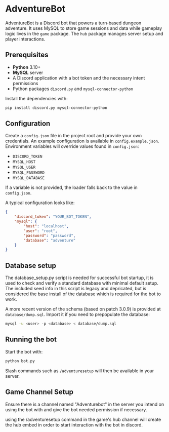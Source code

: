 # AdventureBot


AdventureBot is a Discord bot that powers a turn‑based dungeon adventure. It uses MySQL to store game sessions and data while gameplay logic lives in the `game` package. The `hub` package manages server setup and player interactions.

## Prerequisites

- **Python** 3.10+
- **MySQL** server
- A Discord application with a bot token and the necessary intent permissions
- Python packages `discord.py` and `mysql-connector-python`

Install the dependencies with:

```bash
pip install discord.py mysql-connector-python
```

## Configuration

Create a `config.json` file in the project root and provide your own credentials. An example configuration is available in
`config.example.json`. Environment variables will override values found in
`config.json`:

- `DISCORD_TOKEN`
- `MYSQL_HOST`
- `MYSQL_USER`
- `MYSQL_PASSWORD`
- `MYSQL_DATABASE`

If a variable is not provided, the loader falls back to the value in `config.json`.

A typical configuration looks like:

```json
{
    "discord_token": "YOUR_BOT_TOKEN",
    "mysql": {
        "host": "localhost",
        "user": "root",
        "password": "password",
        "database": "adventure"
    }
}
```

## Database setup 

The database_setup.py script is needed for successful bot startup, it is used to check and verify a standard database with minimal default setup.
The included seed info in this script is legacy and depricated, but is considered the base install of the database which is required for the bot to work. 

A more recent version of the schema (based on patch 3.0.9) is provided at `database/dump.sql`. Import it if you need to prepopulate the database:

```bash
mysql -u <user> -p <database> < database/dump.sql
```

## Running the bot

Start the bot with:

```bash
python bot.py
```

Slash commands such as `/adventuresetup` will then be available in your server.

## Game Channel Setup

Ensure there is a channel named "Adventurebot" in the server you intend on using the bot with and give the bot needed permission if necessary.

using the /adventuresetup command in the game's hub channel will create the hub embed in order to start interaction with the bot in discord.


